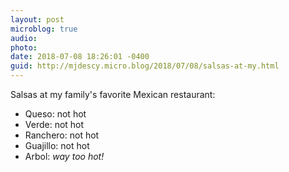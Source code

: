 ```yaml
---
layout: post
microblog: true
audio: 
photo: 
date: 2018-07-08 18:26:01 -0400
guid: http://mjdescy.micro.blog/2018/07/08/salsas-at-my.html
---
```

Salsas at my family's favorite Mexican restaurant:

- Queso: not hot
- Verde: not hot
- Ranchero: not hot
- Guajillo: not hot
- Arbol: _way too hot!_ 
